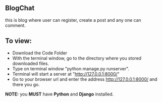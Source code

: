 ## BlogChat
this is blog where user can register, create a post and any one can comment.

## To view:
- Download the Code Folder
- With the terminal window, go to the directory where you stored downloaded files.
- Type on terminal window "python manage.py runserver".
- Terminal will start a server at "http://127.0.0.1:8000/"
- Go to your browser url and enter the address http://127.0.0.1:8000/ and there you go.

**NOTE:** you **MUST** have **Python** and **Django** installed.
